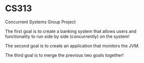 # CS313
Concurrent Systems Group Project

The first goal is to create a banking system that allows users and functionality to run side by side (concurrently) on the system!

The second goal is to create an application that monitors the JVM.

The third goal is to merge the previous two goals together!
